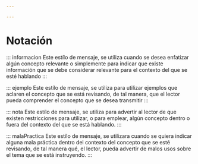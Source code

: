 ```yaml
---

---
```


# Notación

::: informacion
Este estílo de mensaje, se utiliza cuando se desea enfatizar algún concepto relevante o simplemente para indicar que existe información que se debe considerar relevante para el contexto del que se esté hablando 
:::

::: ejemplo
Este estílo de mensaje, se utiliza para utilizar ejemplos que aclaren el concepto que se está revisando, de tal manera, que el lector pueda comprender el concepto que se desea transmitir
:::

::: nota
Este estílo de mensaje, se utiliza para advertir al lector de que existen restricciones para utilizar, o para emplear, algún concepto dentro o fuera del contexto del que se está hablando.
:::

::: malaPractica
Este estílo de mensaje, se utilizara cuando se quiera indicar alguna mala práctica dentro del contexto del concepto que se esté revisando, de tal manera qué, el lector, pueda advertir de malos usos sobre el tema que se está instruyendo.
:::

